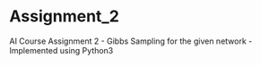 # Assignment_2
AI Course Assignment 2 - Gibbs Sampling for the given network - Implemented using Python3
